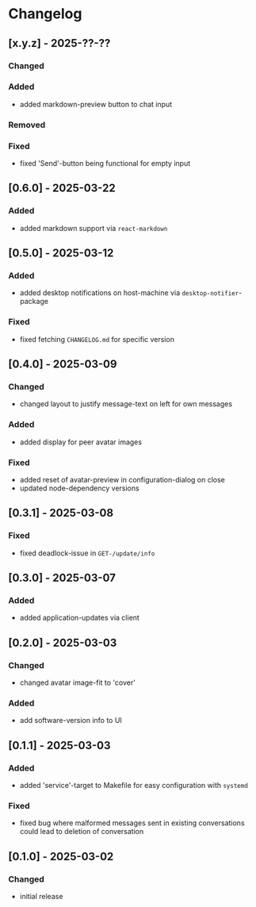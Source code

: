 # Changelog

## [x.y.z] - 2025-??-??

### Changed

### Added

- added markdown-preview button to chat input

### Removed

### Fixed

- fixed 'Send'-button being functional for empty input

## [0.6.0] - 2025-03-22

### Added

- added markdown support via `react-markdown`

## [0.5.0] - 2025-03-12

### Added

- added desktop notifications on host-machine via `desktop-notifier`-package

### Fixed

- fixed fetching `CHANGELOG.md` for specific version

## [0.4.0] - 2025-03-09

### Changed

- changed layout to justify message-text on left for own messages

### Added

- added display for peer avatar images

### Fixed

- added reset of avatar-preview in configuration-dialog on close
- updated node-dependency versions

## [0.3.1] - 2025-03-08

### Fixed

- fixed deadlock-issue in `GET-/update/info`

## [0.3.0] - 2025-03-07

### Added

- added application-updates via client

## [0.2.0] - 2025-03-03

### Changed

- changed avatar image-fit to 'cover'

### Added

- add software-version info to UI

## [0.1.1] - 2025-03-03

### Added

- added 'service'-target to Makefile for easy configuration with `systemd`

### Fixed

- fixed bug where malformed messages sent in existing conversations could lead to deletion of conversation

## [0.1.0] - 2025-03-02

### Changed

- initial release
